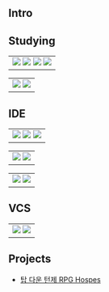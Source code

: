 ## Intro


## Studying 
<table>
  <td>
    <img src="https://img.shields.io/badge/C-A8B9CC?style=flat-square&logo=c&logoColor=white"/>
    <img src="https://img.shields.io/badge/C++-00599C?style=flat-square&logo=cplusplus&logoColor=white"/>
    <img src="https://img.shields.io/badge/C SHARP-663399?style=flat-square&logo=csharp&logoColor=white"/>
    <img src="https://img.shields.io/badge/JAVA-FF7800?style=flat-square&logo=java&logoColor=white"/>
  </td>
</table>
<table>
  <td>
    <img src="https://img.shields.io/badge/Blender-E87D0D?style=flat-square&logo=blender&logoColor=white"/>
    <img src="https://img.shields.io/badge/Twinmotion-000000?style=flat-square&logo=twinmotion&logoColor=white"/>
  </td>
</table>

## IDE
<table>
  <td>
    <img src="https://img.shields.io/badge/Intellij-000000?style=flat-square&logo=intellijidea&logoColor=white"/>
    <img src="https://img.shields.io/badge/Rider-000000?style=flat-square&logo=rider&logoColor=white"/>
    <img src="https://img.shields.io/badge/Resharper-000000?style=flat-square&logo=resharper&logoColor=white"/>
  </td>
</table>
<table>
  <td>
    <img src="https://img.shields.io/badge/Visual Studio-897BFF?style=flat-square&logo=visualstudio&logoColor=white"/>
    <img src="https://img.shields.io/badge/Android Studio-3DDC84?style=flat-square&logo=androidstudio&logoColor=white"/>
  </td>
</table>
<table>
  <td>
    <img src="https://img.shields.io/badge/Unreal Engine-0E1128?style=flat-square&logo=unrealengine&logoColor=white"/>
    <img src="https://img.shields.io/badge/Unity-FFFFFF?style=flat-square&logo=unity&logoColor=black"/>
  </td>
</table>


## VCS
<table>
  <td>
    <img src="https://img.shields.io/badge/Git-F05032?style=flat-square&logo=git&logoColor=white"/>
    <img src="https://img.shields.io/badge/Github-181717?style=flat-square&logo=github&logoColor=white"/>
  </td>
</table>

## Projects
- [탑 다운 턴제 RPG Hospes](https://github.com/Romely0325/Hospes?tab=readme-ov-file)
